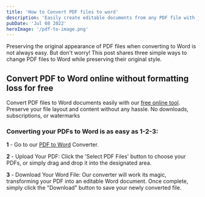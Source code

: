```yaml
---
title: 'How to Convert PDF files to word'
description: 'Easily create editable documents from any PDF file with just one click.'
pubDate: 'Jul 08 2022'
heroImage: '/pdf-to-image.png'
---
```



Preserving the original appearance of PDF files when converting to Word is not always easy. But don't worry! This post shares three simple ways to change PDF files to Word while preserving their original style.



## Convert PDF to Word online without formatting loss for free

Convert PDF files to Word documents easily with our [free online tool](https://www.pdfequips.com/pdf-to-word). Preserve your file layout and content without any hassle. No downloads, subscriptions, or watermarks


### Converting your PDFs to Word is as easy as 1-2-3:


**1** - Go to our [PDF to Word](https://www.pdfequips.com/pdf-to-word) Converter.

**2** - Upload Your PDF: Click the 'Select PDF Files' button to choose your PDFs, or simply drag and drop it into the designated area.

**3** - Download Your Word File: Our converter will work its magic, transforming your PDF into an editable Word document. Once complete, simply click the "Download" button to save your newly converted file.